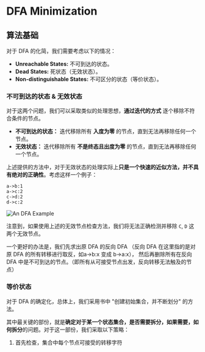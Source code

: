 # DFA Minimization

## 算法基础

对于 DFA 的化简，我们需要考虑以下的情况：

- **Unreachable States:** 不可到达的状态。
- **Dead States:** 死状态（无效状态）。
- **Non-distinguishable States:** 不可区分的状态（等价状态）。

### 不可到达的状态 & 无效状态

对于这两个问题，我们可以采取类似的处理思想，**通过迭代的方式** 逐个移除不符合条件的节点。

- **不可到达的状态：** 迭代移除所有 **入度为零** 的节点，直到无法再移除任何一个节点。
- **无效状态：** 迭代移除所有 **不是终态且出度为零** 的节点，直到无法再移除任何一个节点。

上述提供的方法中，对于无效状态的处理实际上**只是一个快速的近似方法，并不具有绝对的正确性**。考虑这样一个例子：

```
a->b:1
a->c:2
c->d:2
d->c:2
```

![An DFA Example](https://github.com/user-attachments/assets/09a27674-0006-443c-8c95-b848a9e016d6)

注意到，如果使用上述的无效节点检查方法，我们将无法正确检测并移除 `C`, `D` 这两个无效节点。

一个更好的办法是，我们先求出原 DFA 的反向 DFA
（反向 DFA 在这里指的是对原 DFA 的所有转移进行取反，如a->b:x 变成 b->a:x），
然后再删除所有在反向 DFA 中是不可到达的节点。（即所有从可接受节点出发，反向转移无法触及的节点）

### 等价状态

对于 DFA 的确定化，总体上，我们采用书中 "创建初始集合，并不断划分" 的方法。

其中最关键的部份，就是**确定对于某一个状态集合，是否需要拆分，如果需要，如何拆分**的问题。对于这一部份，我们采取以下策略：

1. 首先检查，集合中每个节点可接受的转移字符